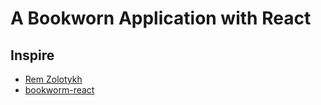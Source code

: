 # A Bookworn Application with React

## Inspire

- [Rem Zolotykh](https://www.youtube.com/watch?v=NO2DaxhoWHk)
- [bookworm-react](https://github.com/Remchi/bookworm-react)
